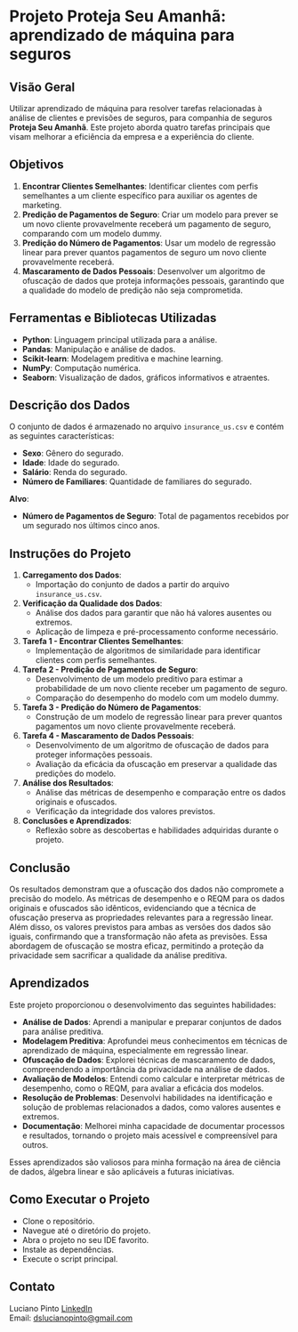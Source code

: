 # Projeto Proteja Seu Amanhã: aprendizado de máquina para seguros

## Visão Geral
Utilizar aprendizado de máquina para resolver tarefas relacionadas à análise de clientes e previsões de seguros, para companhia de seguros **Proteja Seu Amanhã**. Este projeto aborda quatro tarefas principais que visam melhorar a eficiência da empresa e a experiência do cliente.

## Objetivos
1. **Encontrar Clientes Semelhantes**: Identificar clientes com perfis semelhantes a um cliente específico para auxiliar os agentes de marketing.
2. **Predição de Pagamentos de Seguro**: Criar um modelo para prever se um novo cliente provavelmente receberá um pagamento de seguro, comparando com um modelo dummy.
3. **Predição do Número de Pagamentos**: Usar um modelo de regressão linear para prever quantos pagamentos de seguro um novo cliente provavelmente receberá.
4. **Mascaramento de Dados Pessoais**: Desenvolver um algoritmo de ofuscação de dados que proteja informações pessoais, garantindo que a qualidade do modelo de predição não seja comprometida.

## Ferramentas e Bibliotecas Utilizadas
- **Python**: Linguagem principal utilizada para a análise.
- **Pandas**: Manipulação e análise de dados.
- **Scikit-learn**: Modelagem preditiva e machine learning.
- **NumPy**: Computação numérica.
- **Seaborn**: Visualização de dados, gráficos informativos e atraentes.

## Descrição dos Dados
O conjunto de dados é armazenado no arquivo `insurance_us.csv` e contém as seguintes características:
- **Sexo**: Gênero do segurado.
- **Idade**: Idade do segurado.
- **Salário**: Renda do segurado.
- **Número de Familiares**: Quantidade de familiares do segurado.

**Alvo**:
- **Número de Pagamentos de Seguro**: Total de pagamentos recebidos por um segurado nos últimos cinco anos.

## Instruções do Projeto
1. **Carregamento dos Dados**:
   - Importação do conjunto de dados a partir do arquivo `insurance_us.csv`.
2. **Verificação da Qualidade dos Dados**:
   - Análise dos dados para garantir que não há valores ausentes ou extremos.
   - Aplicação de limpeza e pré-processamento conforme necessário.
3. **Tarefa 1 - Encontrar Clientes Semelhantes**:
   - Implementação de algoritmos de similaridade para identificar clientes com perfis semelhantes.
4. **Tarefa 2 - Predição de Pagamentos de Seguro**:
   - Desenvolvimento de um modelo preditivo para estimar a probabilidade de um novo cliente receber um pagamento de seguro.
   - Comparação do desempenho do modelo com um modelo dummy.
5. **Tarefa 3 - Predição do Número de Pagamentos**:
   - Construção de um modelo de regressão linear para prever quantos pagamentos um novo cliente provavelmente receberá.
6. **Tarefa 4 - Mascaramento de Dados Pessoais**:
   - Desenvolvimento de um algoritmo de ofuscação de dados para proteger informações pessoais.
   - Avaliação da eficácia da ofuscação em preservar a qualidade das predições do modelo.
7. **Análise dos Resultados**:
   - Análise das métricas de desempenho e comparação entre os dados originais e ofuscados.
   - Verificação da integridade dos valores previstos.
8. **Conclusões e Aprendizados**:
   - Reflexão sobre as descobertas e habilidades adquiridas durante o projeto.

## Conclusão
Os resultados demonstram que a ofuscação dos dados não compromete a precisão do modelo. As métricas de desempenho e o REQM para os dados originais e ofuscados são idênticos, evidenciando que a técnica de ofuscação preserva as propriedades relevantes para a regressão linear. Além disso, os valores previstos para ambas as versões dos dados são iguais, confirmando que a transformação não afeta as previsões. Essa abordagem de ofuscação se mostra eficaz, permitindo a proteção da privacidade sem sacrificar a qualidade da análise preditiva.

## Aprendizados
Este projeto proporcionou o desenvolvimento das seguintes habilidades:

- **Análise de Dados**: Aprendi a manipular e preparar conjuntos de dados para análise preditiva.
- **Modelagem Preditiva**: Aprofundei meus conhecimentos em técnicas de aprendizado de máquina, especialmente em regressão linear.
- **Ofuscação de Dados**: Explorei técnicas de mascaramento de dados, compreendendo a importância da privacidade na análise de dados.
- **Avaliação de Modelos**: Entendi como calcular e interpretar métricas de desempenho, como o REQM, para avaliar a eficácia dos modelos.
- **Resolução de Problemas**: Desenvolvi habilidades na identificação e solução de problemas relacionados a dados, como valores ausentes e extremos.
- **Documentação**: Melhorei minha capacidade de documentar processos e resultados, tornando o projeto mais acessível e compreensível para outros.

Esses aprendizados são valiosos para minha formação na área de ciência de dados, álgebra linear e são aplicáveis a futuras iniciativas.

## Como Executar o Projeto

- Clone o repositório.
- Navegue até o diretório do projeto.
- Abra o projeto no seu IDE favorito.
- Instale as dependências.
- Execute o script principal.

## Contato

Luciano Pinto
[LinkedIn](https://www.linkedin.com/in/lucianolcp/)  
Email: dslucianopinto@gmail.com

